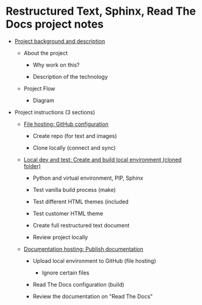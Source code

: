 # Restructured Text, Sphinx, Read The Docs project notes

-   [Project background and description](back_descr.md)

    -   About the project

        -   Why work on this?

        -   Description of the technology

    -   Project Flow

        -   Diagram

-   Project instructions (3 sections)

    -   [File hosting: GitHub configuration](instr_sect_1.md)

        -   Create repo (for text and images)

        -   Clone locally (connect and sync)

    -   [Local dev and test: Create and build local environment (cloned folder)](instr_sect_2.md)

        -   Python and virtual environment, PIP, Sphinx

        -   Test vanilla build process (make)

        -   Test different HTML themes (included

        -   Test customer HTML theme

        -   Create full restructured text document

        -   Review project locally

    -   [Documentation hosting: Publish documentation](instr_sect_3.md)

        -   Upload local environment to GitHub (file hosting)

            -   Ignore certain files

        -   Read The Docs configuration (build)

        -   Review the documentation on "Read The Docs"
